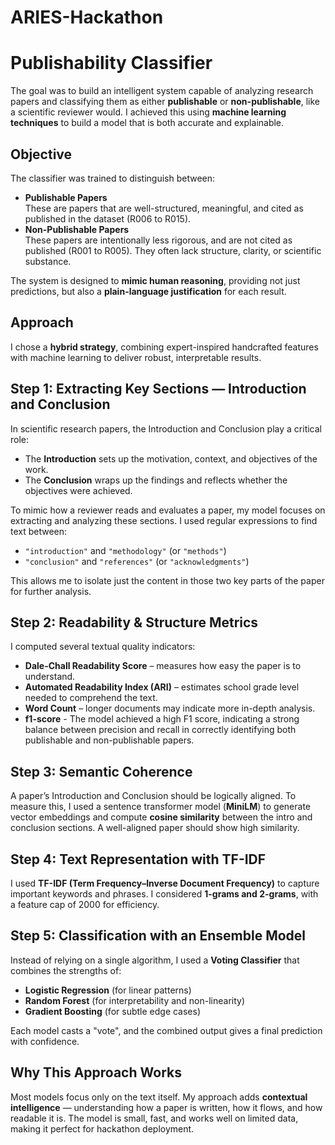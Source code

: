# ARIES-Hackathon
# Publishability Classifier

The goal was to build an intelligent system capable of analyzing research papers and classifying them as either **publishable** or **non-publishable**, like a scientific reviewer would.
I achieved this using **machine learning techniques** to build a model that is both accurate and explainable.

## Objective
The classifier was trained to distinguish between:

- **Publishable Papers**  
  These are papers that are well-structured, meaningful, and cited as published in the dataset (R006 to R015).
- **Non-Publishable Papers**  
  These papers are intentionally less rigorous, and are not cited as published (R001 to R005). They often lack structure, clarity, or scientific substance.
  
The system is designed to **mimic human reasoning**, providing not just predictions, but also a **plain-language justification** for each result.

## Approach
I chose a **hybrid strategy**, combining expert-inspired handcrafted features with machine learning to deliver robust, interpretable results.

## Step 1: Extracting Key Sections — Introduction and Conclusion
In scientific research papers, the Introduction and Conclusion play a critical role:

- The **Introduction** sets up the motivation, context, and objectives of the work.
- The **Conclusion** wraps up the findings and reflects whether the objectives were achieved.
  
To mimic how a reviewer reads and evaluates a paper, my model focuses on extracting and analyzing these sections.
I used regular expressions to find text between:

- `"introduction"` and `"methodology"` (or `"methods"`)
- `"conclusion"` and `"references"` (or `"acknowledgments"`)

This allows me to isolate just the content in those two key parts of the paper for further analysis.

## Step 2: Readability & Structure Metrics
I computed several textual quality indicators:

- **Dale-Chall Readability Score** – measures how easy the paper is to understand.
- **Automated Readability Index (ARI)** – estimates school grade level needed to comprehend the text.
- **Word Count** – longer documents may indicate more in-depth analysis.
- **f1-score** - The model achieved a high F1 score, indicating a strong balance between precision and recall in correctly identifying both publishable and non-publishable papers.

## Step 3: Semantic Coherence
A paper’s Introduction and Conclusion should be logically aligned.
To measure this, I used a sentence transformer model (**MiniLM**) to generate vector embeddings and compute **cosine similarity** between the intro and conclusion sections. A well-aligned paper should show high similarity.

## Step 4: Text Representation with TF-IDF
I used **TF-IDF (Term Frequency–Inverse Document Frequency)** to capture important keywords and phrases.
I considered **1-grams and 2-grams**, with a feature cap of 2000 for efficiency.

## Step 5: Classification with an Ensemble Model
Instead of relying on a single algorithm, I used a **Voting Classifier** that combines the strengths of:

- **Logistic Regression** (for linear patterns)
- **Random Forest** (for interpretability and non-linearity)
- **Gradient Boosting** (for subtle edge cases)

Each model casts a "vote", and the combined output gives a final prediction with confidence.

## Why This Approach Works
Most models focus only on the text itself.
My approach adds **contextual intelligence** — understanding how a paper is written, how it flows, and how readable it is.
The model is small, fast, and works well on limited data, making it perfect for hackathon deployment.
